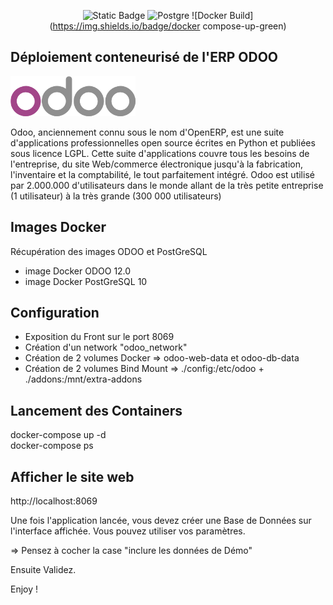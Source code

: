 <div align="center">

![Static Badge](https://img.shields.io/badge/Docker-2CA5E0?style=for-the-badge&logo=docker&logoColor=white)        ![Postgre](https://img.shields.io/badge/PostgreSQL-316192?style=for-the-badge&logo=postgresql&logoColor=white)      ![Docker Build](https://img.shields.io/badge/docker compose-up-green)

</div>

Déploiement conteneurisé de l'ERP ODOO
----------------------

<img alt="logo" src="https://raw.githubusercontent.com/docker-library/docs/a11348f9798f9c5e51e92409ebf4d5b39988fd13/odoo/logo.png">


Odoo, anciennement connu sous le nom d'OpenERP, est une suite d'applications professionnelles open source écrites en Python et publiées sous licence LGPL. Cette suite d'applications couvre tous les besoins de l'entreprise, du site Web/commerce électronique jusqu'à la fabrication, l'inventaire et la comptabilité, le tout parfaitement intégré. Odoo est utilisé par 2.000.000 d'utilisateurs dans le monde allant de la très petite entreprise (1 utilisateur) à la très grande (300 000 utilisateurs)


Images Docker
----------------------

Récupération des images ODOO et PostGreSQL

- image Docker ODOO 12.0 <br />
- image Docker PostGreSQL 10 <br />

Configuration
----------------------

- Exposition du Front sur le port 8069 <br />
- Création d'un network "odoo_network" <br />
- Création de 2 volumes Docker => odoo-web-data et odoo-db-data <br />
- Création de 2 volumes Bind Mount => ./config:/etc/odoo + ./addons:/mnt/extra-addons <br />

Lancement des Containers
----------------------

docker-compose up -d<br />
docker-compose ps


Afficher le site web
----------------------

http://localhost:8069


Une fois l'application lancée, vous devez créer une Base de Données sur l'interface affichée.
Vous pouvez utiliser vos paramètres.

=> Pensez à cocher la case "inclure les données de Démo"

Ensuite Validez.

Enjoy !
